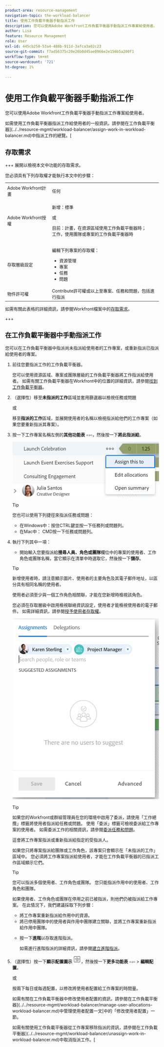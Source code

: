 ```yaml
---
product-area: resource-management
navigation-topic: the-workload-balancer
title: 使用工作負載平衡器手動指派工作
description: 您可以使用Adobe Workfront工作負載平衡器手動指派工作專案給使用者。
author: Lisa
feature: Resource Management
role: User
exl-id: 445cb250-53a4-488b-911d-3afca3a02c23
source-git-commit: f7ad56375c20e26b0d45ae0966e2e156b5a200f1
workflow-type: tm+mt
source-wordcount: '721'
ht-degree: 1%

---
```


# 使用工作負載平衡器手動指派工作

您可以使用Adobe Workfront工作負載平衡器手動指派工作專案給使用者。

如需使用工作負載平衡器指派工作給使用者的一般資訊，請參閱在工作負載平衡器](../../resource-mgmt/workload-balancer/assign-work-in-workload-balancer.md)中指派工作的總覽。[

## 存取需求

+++ 展開以檢視本文中功能的存取需求。

您必須具有下列存取權才能執行本文中的步驟：

<table style="table-layout:auto"> 
 <col> 
 <col> 
 <tbody> 
  <tr> 
   <td role="rowheader">Adobe Workfront計畫</td> 
   <td> <p>任何 </p> </td> 
  </tr> 
  <tr> 
   <td role="rowheader">Adobe Workfront授權</td> 
   <td><p>新增：標準</p>
       <p>或</p>
       <p>目前：計畫，在資源區域使用工作負載平衡器時；</br>
       工作，使用團隊或專案的工作負載平衡器時</p></td>
  </tr>
  <tr> 
   <td role="rowheader">存取層級設定</td> 
   <td> <p>編輯下列專案的存取權：</p> 
    <ul> 
     <li>資源管理</li> 
     <li>專案</li> 
     <li>任務</li> 
     <li>問題</li> 
    </ul>
   </td> 
  </tr> 
  <tr> 
   <td role="rowheader">物件許可權</td> 
   <td>Contribute許可權或以上至專案、任務和問題，包括進行指派</td> 
  </tr> 
 </tbody> 
</table>

如需有關此表格的詳細資訊，請參閱Workfront檔案中的[存取需求](/help/quicksilver/administration-and-setup/add-users/access-levels-and-object-permissions/access-level-requirements-in-documentation.md)。

+++

## 在工作負載平衡器中手動指派工作

您可以在工作負載平衡器中指派尚未指派給使用者的工作專案，或重新指派已指派給使用者的專案。

1. 前往您要指派工作的工作負載平衡器。

   您可以使用資源區域、專案或團隊層級的工作負載平衡器將工作指派給使用者。 如需有關工作負載平衡器在Workfront中的位置的詳細資訊，請參閱[找到工作負載平衡器](../../resource-mgmt/workload-balancer/locate-workload-balancer.md)。

1. （選擇性）移至&#x200B;**未指派的工作**&#x200B;區域並套用篩選器以檢視任務或問題

   或

   移至&#x200B;**指派的工作**&#x200B;區域，並展開使用者的名稱以檢視指派給他們的工作專案（如果您要重新指派其專案）。

1. 按一下工作專案名稱左側的&#x200B;**其他功能表** ![](assets/qs-more-menu.png)，然後按一下&#x200B;**將此指派給**。

   ![](assets/assign-this-to-link-from-task-wb-nwe-350x104.png)

   >[!TIP]
   >
   >您也可以使用下列捷徑來指派任務或問題：
   >
   >* 在Windows中：按住CTRL鍵並按一下任務列或問題列。
   >* 在Mac中： CMD按一下任務或問題列。

1. 執行下列其中一項：

   * 開始輸入您要指派給&#x200B;**搜尋人員、角色或團隊**&#x200B;欄位中的專案的使用者、工作角色或團隊名稱，當它顯示在清單中時選取它，然後按一下&#x200B;**儲存**。

   >[!TIP]
   >
   >新增使用者時，請注意顯示圖片、使用者的主要角色及其電子郵件地址，以區分具有相同名稱的使用者。
   >
   >使用者必須至少與一個工作角色相關聯，才能在您新增時檢視該角色。
   >
   > 您必須在存取層級中啟用檢視聯絡資訊設定，使用者才能檢視使用者的電子郵件。 如需詳細資訊，請參閱[授予使用者存取權](../../administration-and-setup/add-users/configure-and-grant-access/grant-access-other-users.md)。


   ![](assets/assignments-box-with-advanced-assignments-delegations-wb.png)

   >[!TIP]
   >
   > 如果您的Workfront或群組管理員在您的環境中啟用了委派，請使用「工作總攬」標籤將使用者指派給任務或問題。 使用「委派」標籤可檢視委派給工作專案的使用者。 如需委派工作的相關資訊，請參閱[委派任務和問題](../../manage-work/delegate-work/how-to-delegate-work.md)。


   這會將工作專案指派或重新指派給指定的受指派人。

   如果您只將專案指派給團隊或工作角色，該專案只會顯示在「未指派的工作」區域中。 您必須將工作專案指派給使用者，才能在工作負載平衡器的已指派工作區域顯示它們。

   >[!TIP]
   >
   >您可以指派多個使用者、工作角色或團隊。 您只能指派作用中的使用者、工作角色和團隊。
   >
   >
   >如果使用者、工作角色或團隊在停用之前已被指派，則他們仍被指派給工作專案。 在此情況下，我們建議採取下列步驟：
   >
   >   
   >   
   >   * 將工作專案重新指派給作用中的資源。
   >   * 將已停用團隊中的使用者與作用中團隊建立關聯，並將工作專案重新指派給作用中團隊。
   >   
   >

   * 按一下&#x200B;**進階**&#x200B;以存取進階指派。

     如需進行進階指派的詳細資訊，請參閱[建立進階指派](../../manage-work/tasks/assign-tasks/create-advanced-assignments.md)。

1. （選擇性）按一下&#x200B;**顯示配置圖示** ![](assets/show-allocations-icon-small.png)，然後按一下&#x200B;**更多功能表** ![](assets/qs-more-menu.png) > **編輯配置**。

   或

   按兩下每日或每週配置，以修改將使用者配置給工作專案的時間量。

   如需有關在工作負載平衡器中修改使用者配置的資訊，請參閱在工作負載平衡器](../../resource-mgmt/workload-balancer/manage-user-allocations-workload-balancer.md)中管理使用者配置一文[中的「修改使用者配置」一節。

   如需有關使用工作負載平衡器從工作專案移除指派的資訊，請參閱在工作負載平衡器](../../resource-mgmt/workload-balancer/unassign-work-in-workload-balancer.md)中取消指派工作。[

    

